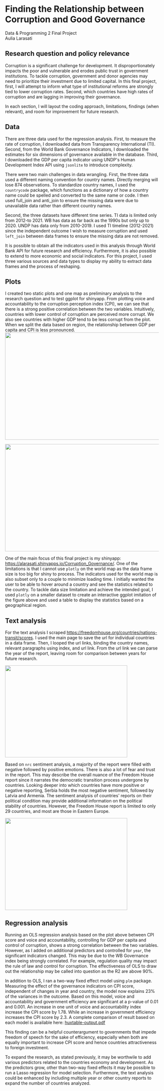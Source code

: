 # Finding the Relationship between Corruption and Good Governance
Data & Programming 2 Final Project  
Aulia Larasati 
 
## Research question and policy relevance
Corruption is a significant challenge for development. It disproportionately impacts the poor and vulnerable and erodes public trust in government institutions. To tackle corruption, government and donor agencies may need to prioritize their investment due to limited capital. In this final project, first, I will attempt to inform what type of institutional reforms are strongly tied to lower corruption rates. Second, which countries have high rates of corruption and are lagging in improving their governance.  

In each section, I will layout the coding approach, limitations, findings (when relevant), and room for improvement for future research.  

## Data 
There are three data used for the regression analysis. First, to measure the rate of corruption, I downloaded data from Transparency International (TI). Second, from the World Bank Governance Indicators, I downloaded the estimates for six dimensions of governance available in the database. Third, I downloaded the GDP per capita indicator using UNDP's Human Development Index API using `jsonlite` to introduce complexity.  

There were two main challenges in data wrangling. First, the three data used a different naming convention for country names. Directly merging will lose 874 observations. To standardize country names, I used the `countrycode` package, which functions as a dictionary of how a country name could be spelled and converted to the same name or code. I then used full_join and anti_join to ensure the missing data were due to unavailable data rather than different country names.  

Second, the three datasets have different time series. TI data is limited only from 2012-to 2021. WB has data as far back as the 1990s but only up to 2020. UNDP has data only from 2010-2019. I used TI timeline (2012-2021) since the independent outcome I wish to measure corruption and used `left_join` between data frames to ensure the missing data are not removed.  

It is possible to obtain all the indicators used in this analysis through World Bank API for future research and efficiency. Furthermore, it is also possible to extend to more economic and social indicators. For this project, I used three various sources and data types to display my ability to extract data frames and the process of reshaping.  

## Plots 
I created two static plots and one map as preliminary analysis to the research question and to test ggplot for shinyapp. From plotting voice and accountability to the corruption perception index (CPI), we can see that there is a strong positive correlation between the two variables. Intuitively, countries with lower control of corruption are perceived more corrupt. We also see countries with higher GDP tend to be less corrupt from the plot. When we split the data based on region, the relationship between GDP per capita and CPI is less pronounced.  
<img src = "https://user-images.githubusercontent.com/70595785/158733327-ddbf4479-ee88-48f9-b498-4f0add0f02e8.png" width="550" height = "350">

<img src = "https://user-images.githubusercontent.com/70595785/158733332-17d81f40-10df-4cdf-b23f-f3d9732f22cf.png" width="550" height = "350"> 

One of the main focus of this final project is my shinyapp: https://alarasati.shinyapps.io/Corruption_Governance/. One of the limitations is that I cannot use `plotly` on the world map as the data frame size is too big for shiny to process. The indicators used for the world map is also subset only to a couple to minimize loading time. I initially wanted the user to be able to hover around a country and see the statistics related to the country. To tackle data size limitation and achieve the intended goal, I used `plotly` on a smaller dataset to create an interactive ggplot imitation of the figure above and used a table to display the statistics based on a geographical region.  

## Text analysis

For the text analysis I scraped https://freedomhouse.org/countries/nations-transit/scores. I used the main page to save the url for individual countries in a data frame. Then, I looped the url links, binding the country names, relevant paragraphs using index, and url link. From the url link we can parse the year of the report, leaving room for comparison between years for future research.  

<img src = "https://user-images.githubusercontent.com/70595785/158736668-999e9326-4856-4e69-bc74-665432bf8819.png" width="400" height="300">

Based on `nrc` sentiment analysis, a majority of the report were filled with negative followed by positive emotions. There is also a lot of fear and trust in the report. This may describe the overall nuance of the Freedom House report since it narrates the democratic transition process undergone by countries. Looking deeper into which countries have more positive or negative reporting, Serbia holds the most negative sentiment, followed by Latvia and Armenia. The sentiment analysis of countries' reports on their political condition may provide additional information on the political stability of countries. However, the Freedom House report is limited to only 29 countries, and most are those in Eastern Europe.   

<img src = "https://user-images.githubusercontent.com/70595785/158736684-03a791f8-74d9-48ca-bb64-7b1800359a4d.png" width="400" height="300">

## Regression analysis 
Running an OLS regression analysis based on the plot above between CPI score and voice and accountability, controlling for GDP per capita and control of corruption, shows a strong correlation between the two variables. However, as I added on additional predictors and controlled for `year`, the significant indicators changed. This may be due to the WB Governance index being strongly correlated. For example, regulation quality may impact the rule of law and control for corruption. The effectiveness of OLS to draw out the relationship may be called into question as the R2 are above 90%.  


In addition to OLS, I ran a two-way fixed effect model using `plm` package. Measuring the effect of the governance indicators on CPI score, independent of changes in year and country, the model now explains 23% of the variances in the outcome. Based on this model, voice and accountability and government efficiency are significant at a p-value of 0.01 and 0.001. An increase in one unit of voice and accountability index increase the CPI score by 1.78. While an increase in government efficiency increases the CPI score by 2.3. A complete comparison of result based on each model is available here: [huxtable-output.pdf](https://github.com/datasci-harris/final-project-alarasati/files/8281658/huxtable-output.pdf)

This finding can be a helpful counterargument to governments that impede freedom of speech for the sake of efficiency, especially when both are equally important to increase CPI score and hence countries attractiveness to foreign investment. 

To expand the research, as stated previously, it may be worthwile to add various predictors related to the countries economy and development. As the predictors grow, other than two-way fixed effects it may be possible to run a Lasso regression for model selection. Furthermore, the text analysis could be enhanced by including multiple year or other country reports to expand the number of countries analyzed.  

